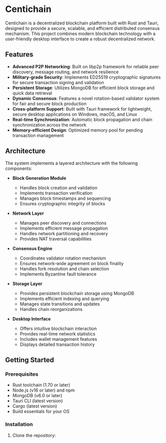 # Centichain

Centichain is a decentralized blockchain platform built with Rust and Tauri, designed to provide a secure, scalable, and efficient distributed consensus mechanism. This project combines modern blockchain technology with a user-friendly desktop interface to create a robust decentralized network.

## Features

- **Advanced P2P Networking**: Built on libp2p framework for reliable peer discovery, message routing, and network resilience
- **Military-grade Security**: Implements ED25519 cryptographic signatures for secure transaction signing and validation
- **Persistent Storage**: Utilizes MongoDB for efficient block storage and quick data retrieval
- **Dynamic Consensus**: Features a novel rotation-based validator system for fair and secure block production
- **Cross-platform Support**: Built with Tauri framework for lightweight, secure desktop applications on Windows, macOS, and Linux
- **Real-time Synchronization**: Automatic block propagation and chain synchronization across the network
- **Memory-efficient Design**: Optimized memory pool for pending transaction management

## Architecture

The system implements a layered architecture with the following components:

- **Block Generation Module**
  - Handles block creation and validation
  - Implements transaction verification
  - Manages block timestamps and sequencing
  - Ensures cryptographic integrity of blocks

- **Network Layer**
  - Manages peer discovery and connections
  - Implements efficient message propagation
  - Handles network partitioning and recovery
  - Provides NAT traversal capabilities

- **Consensus Engine**
  - Coordinates validator rotation mechanism
  - Ensures network-wide agreement on block finality
  - Handles fork resolution and chain selection
  - Implements Byzantine fault tolerance

- **Storage Layer**
  - Provides persistent blockchain storage using MongoDB
  - Implements efficient indexing and querying
  - Manages state transitions and updates
  - Handles chain reorganizations

- **Desktop Interface**
  - Offers intuitive blockchain interaction
  - Provides real-time network statistics
  - Includes wallet management features
  - Displays detailed transaction history

## Getting Started

### Prerequisites

- Rust toolchain (1.70 or later)
- Node.js (v16 or later) and npm
- MongoDB (v6.0 or later)
- Tauri CLI (latest version)
- Cargo (latest version)
- Build essentials for your OS

### Installation

1. Clone the repository:

